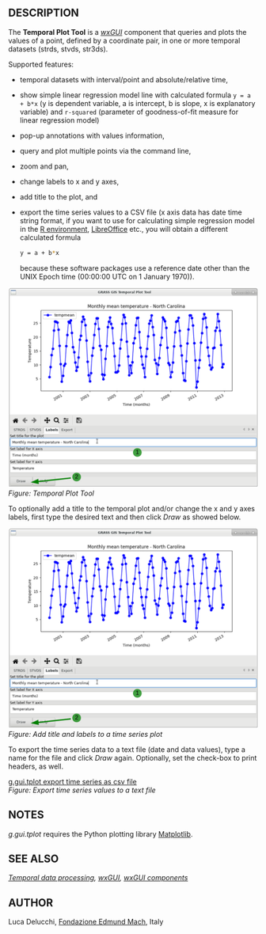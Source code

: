 ## DESCRIPTION

The **Temporal Plot Tool** is a *[wxGUI](wxGUI.md)* component that
queries and plots the values of a point, defined by a coordinate pair,
in one or more temporal datasets (strds, stvds, str3ds).

Supported features:

- temporal datasets with interval/point and absolute/relative time,

- show simple linear regression model line with calculated formula
  `y = a + b*x`  (y is dependent variable, a is intercept, b is slope,
  x is explanatory variable) and `r-squared` (parameter of goodness-of-fit
  measure for linear regression model)

- pop-up annotations with values information,

- query and plot multiple points via the command line,

- zoom and pan,

- change labels to x and y axes,

- add title to the plot, and

- export the time series values to a CSV file (x axis data has date time
  string format, if you want to use for calculating simple regression
  model in the [R environment](https://www.r-project.org/),
  [LibreOffice](https://www.libreoffice.org/) etc., you will obtain a
  different calculated formula

  ```sh
  y = a + b*x
  ```

  because these software packages use a reference date other than the
  UNIX Epoch time (00:00:00 UTC on 1 January 1970)).

![Temporal Plot Tool](g_gui_tplot_labels.png)  
*Figure: Temporal Plot Tool*

To optionally add a title to the temporal plot and/or change the x and y
axes labels, first type the desired text and then click *Draw* as showed
below.

![g.gui.tplot add title and axes labels](g_gui_tplot_labels.png)  
*Figure: Add title and labels to a time series plot*

To export the time series data to a text file (date and data values),
type a name for the file and click *Draw* again. Optionally, set the
check-box to print headers, as well.

[g.gui.tplot export time series as csv file](g_gui_tplot_export_csv.png)  
*Figure: Export time series values to a text file*

## NOTES

*g.gui.tplot* requires the Python plotting library
[Matplotlib](https://matplotlib.org/).

## SEE ALSO

*[Temporal data processing](temporal.md), [wxGUI](wxGUI.md), [wxGUI
components](wxGUI.components.md)*

## AUTHOR

Luca Delucchi, [Fondazione Edmund Mach](http://www.gis.cri.fmach.it),
Italy
